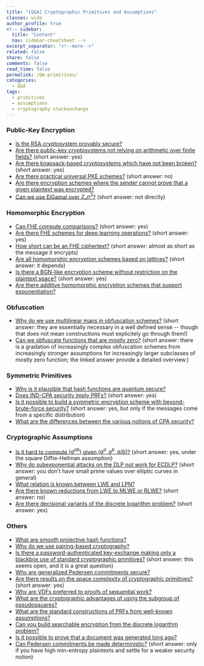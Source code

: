 ```yaml
---
title: "[Q&A] Cryptographic Primitives and Assumptions"
classes: wide
author_profile: true
<!-- sidebar:
  title: "Content"
  nav: sidebar-cheatsheet -->
excerpt_separator: "<!--more-->"
related: false
share: false
comments: false
read_time: false
permalink: /QA-primitives/
categories:
  - Q&A
tags:
  - primitives
  - assumptions
  - cryptography stackexchange
---
```


<style>
div {
  text-align: justify;
  text-justify: inter-word;
}
</style>

### Public-Key Encryption

- [Is the RSA cryptosystem provably secure?](https://crypto.stackexchange.com/questions/64684/is-rsa-provably-secure-in-the-sense-of-douglas-stinsons-provable-security/64685#64685)
- [Are there public-key cryptosystems not relying on arithmetic over finite fields?](https://crypto.stackexchange.com/questions/54263/are-there-any-asymmetric-cryptographic-primitives-not-relying-on-arithmetic-ov/54265#54265) (short answer: yes)
- [Are there knapsack-based cryptosystems which have not been broken?](https://crypto.stackexchange.com/questions/44403/is-there-any-knapsack-based-cryptosystem-that-has-not-yet-been-broken/44410#44410) (short answer: yes)
- [Are there practical universal PKE schemes?](https://crypto.stackexchange.com/questions/83908/has-anyone-implemented-a-public-key-encryption-scheme-using-a-universal-one-way/83929#83929) (short answer: no)
- [Are there encryption schemes where the sender cannot prove that a given plaintext was encrypted?](https://crypto.stackexchange.com/questions/77113/is-there-any-encryption-system-where-the-sender-cannot-prove-that-a-specific-cip/77261#77261)
- [Can we use ElGamal over $\mathbb{Z}\_{n^2}$?](https://crypto.stackexchange.com/questions/54805/can-i-use-modulo-n2-arithmetic-where-n-p-cdot-q-for-elgamal-encryption/54826#54826) (short answer: not directly)

### Homomorphic Encryption

- [Can FHE compute comparisons?](https://crypto.stackexchange.com/questions/57714/can-fully-homomorphic-encryption-do-comparisons/57716#57716) (short answer: yes)
- [Are there FHE schemes for deep learning operations?](https://crypto.stackexchange.com/questions/55596/homomorphic-encryption-for-deep-learning/55598#55598) (short answer: yes)
- [How short can be an FHE ciphertext?](https://crypto.stackexchange.com/questions/67403/what-is-the-shortest-ciphertext-size-output-by-fhe/67421#67421) (short answer: almost as short as the message it encrypts)
- [Are all homomorphic encryption schemes based on lattices?](https://crypto.stackexchange.com/questions/84419/are-all-homomorphic-encryption-schemes-based-on-latticed-based-schemes/84421#84421) (short answer: it depends)
- [Is there a BGN-like encryption scheme without restriction on the plaintext space?](https://crypto.stackexchange.com/questions/67513/bgn-encryption-scheme-with-unbounded-message-space/67536#67536) (short answer: yes)
- [Are there additive homomorphic encryption schemes that support exponentiation?](https://crypto.stackexchange.com/questions/32830/is-there-an-additive-homomorphic-encryption-that-supports-exponentation/33059#33059)

### Obfuscation

- [Why do we use multilinear maps in obfuscation schemes?](https://crypto.stackexchange.com/questions/43527/why-do-we-use-multilinear-maps-for-obfuscation/43530#43530) (short answer: they are essentially necessary in a well defined sense -- though that does not mean constructions must explicitely go through them!)
- [Can we obfuscate functions that are mostly zero?](https://crypto.stackexchange.com/questions/67696/obfuscating-functions-that-are-mostly-zero/67741#67741) (short answer: there is a gradation of increasingly complex obfuscation schemes from increasingly stronger assumptions for increasingly larger subclasses of mostly zero function; the linked answer provide a detailed overview.)

### Symmetric Primitives

- [Why is it plausible that hash functions are quantum secure?](https://crypto.stackexchange.com/questions/44386/are-cryptographic-hash-functions-quantum-secure/44390#44390)
- [Does IND-CPA security imply PRFs?](https://crypto.stackexchange.com/questions/45189/does-ind-cpa-imply-prf/45195#45195) (short answer: yes)
- [Is it possible to build a symmetric encryption scheme with beyond-brute-force security?](https://crypto.stackexchange.com/questions/72880/is-an-invulnerable-code-possible-including-brute-force-attack/72928#72928) (short answer: yes, but only if the messages come from a specific distribution)
- [What are the differences between the various notions of CPA security?](https://crypto.stackexchange.com/questions/33279/difference-left-or-right-cpa-security-ind-cpa-security/33281#33281)

### Cryptographic Assumptions

- [Is it hard to compute $(g^{ab})$ given $(g^a, g^b, a/b)$?](https://crypto.stackexchange.com/questions/68403/is-it-hard-to-compute-gab-when-given-g-ga-gb-fracab/68419#68419) (short answer: yes, under the square Diffie-Hellman assumption)
- [Why do subexponential attacks on the DLP not work for ECDLP?](https://crypto.stackexchange.com/questions/33144/why-do-the-subexponential-algoriths-for-the-dlp-not-work-for-the-ecdlp/33145#33145) (short answer: you don't have small prime values over elliptic curves in general)
- [What relation is known between LWE and LPN?](https://crypto.stackexchange.com/questions/65999/are-lpn-and-lwe-problems-equivalent/66003#66003)
- [Are there known reductions from LWE to MLWE or RLWE?](https://crypto.stackexchange.com/questions/84122/mlwe-and-rlwe-to-lwe-reductions-proof/84124#84124) (short answer: no)
- [Are there decisional variants of the discrete logarithm problem?](https://crypto.stackexchange.com/questions/78011/decisional-discrete-logarithm-problem/78012#78012) (short answer: yes)

### Others

- [What are smooth projective hash functions?](https://crypto.stackexchange.com/questions/44870/what-is-a-smooth-projective-hash-function/44871#44871)
- [Why do we use pairing-based cryptography?](https://crypto.stackexchange.com/questions/56400/why-pairings-on-elliptic-curve-are-used/56421#56421)
- [Is there a password-authenticated key-exchange making only a blackbox use of standard cryptographic primitives?](https://crypto.stackexchange.com/questions/44371/is-there-any-srp-like-key-exchange-only-using-standard-cryptographic-primitive/44434#44434) (short answer: this seems open, and it is a great question)
- [Why are generalized Pedersen commitments secure?](https://crypto.stackexchange.com/questions/55955/using-pedersen-commitment-for-a-vector/55970#55970)
- [Are there results on the space complexity of cryptographic primitives?](https://crypto.stackexchange.com/questions/60457/space-complexity-and-cryptography/60551#60551) (short answer: yes)
- [Why are VDFs preferred to proofs of sequential work?](https://crypto.stackexchange.com/questions/71564/verifiable-delay-functions-vs-proof-of-sequential-work/71567#71567)
- [What are the cryptographic advantages of using the subgroup of pseudosquares?](https://crypto.stackexchange.com/questions/34221/what-is-the-advantage-of-pseudosquare/34225#34225)
- [What are the standard constructions of PRFs from well-known assumptions?](https://crypto.stackexchange.com/questions/70083/constructions-of-prf-pseudo-random-function/70085#70085)
- [Can you build searchable encryption from the discrete logarithm problem?](https://crypto.stackexchange.com/questions/54156/is-discrete-logarithmic-assumption-enough-to-design-a-secure-searchable-encrypti/54159#54159)
- [Is it possible to prove that a document was generated long ago?](https://crypto.stackexchange.com/questions/43751/is-it-possible-to-prove-the-age-of-a-document/43761#43761)
- [Can Pedersen commitments be made deterministic?](https://crypto.stackexchange.com/questions/78007/sigma-protocol-with-pedersen-commitment-and-hash-function/78010#78010) (short answer: only if you have high min-entropy plaintexts and settle for a weaker security notion)
